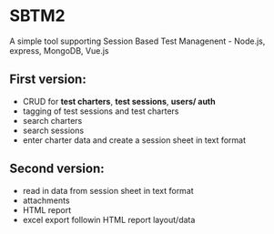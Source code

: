# SBTM2
A simple tool supporting Session Based Test Managenent - Node.js, express, MongoDB, Vue.js

## First version:

* CRUD for __test charters__, __test sessions__, __users/ auth__
* tagging of test sessions and test charters
* search charters
* search sessions
* enter charter data and create a session sheet in text format


## Second version:
* read in data from session sheet in text format
* attachments
* HTML report
* excel export followin HTML report layout/data